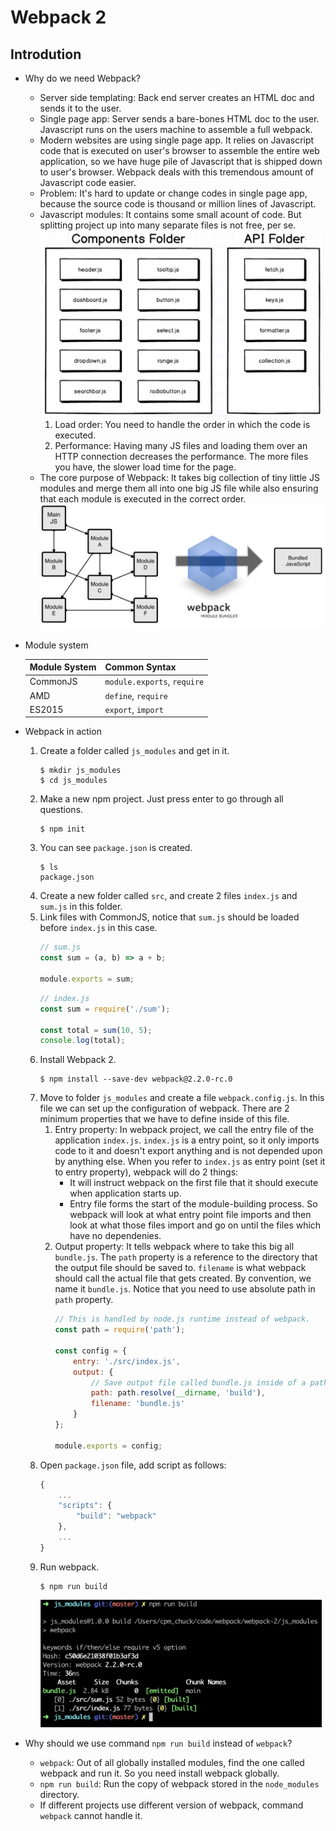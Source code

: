 # Webpack 2

## Introdution
- Why do we need Webpack?
    - Server side templating: Back end server creates an HTML doc and sends it to the user.
    - Single page app: Server sends a bare-bones HTML doc to the user. Javascript runs on the users machine to assemble a full webpack.
    - Modern websites are using single page app. It relies on Javascript code that is executed on user's browser to assemble the entire web application, so we have huge pile of Javascript that is shipped down to user's browser. Webpack deals with this tremendous amount of Javascript code easier.
    - Problem: It's hard to update or change codes in single page app, because the source code is thousand or million lines of Javascript.
    - Javascript modules: It contains some small acount of code. But splitting project up into many separate files is not free, per se.
        <img src="./screenshots/javascript-modules.png" alt="javascript-modules" width=600px />
        1. Load order: You need to handle the order in which the code is executed.
        1. Performance: Having many JS files and loading them over an HTTP connection decreases the performance. The more files you have, the slower load time for the page.
    - The core purpose of Webpack: It takes big collection of tiny little JS modules and merge them all into one big JS file while also ensuring that each module is executed in the correct order.
        <img src="./screenshots/webpack.png" alt="webpack" width=600px />
- Module system

    Module System|Common Syntax
    --|--
    CommonJS|`module.exports`, `require`
    AMD|`define`, `require`
    ES2015|`export`, `import`

- Webpack in action
    1. Create a folder called `js_modules` and get in it.
        ```
        $ mkdir js_modules
        $ cd js_modules
        ```
    1. Make a new npm project. Just press enter to go through all questions.
        ```
        $ npm init
        ```
    1. You can see `package.json` is created.
        ```
        $ ls
        package.json
        ```
    1. Create a new folder called `src`, and create 2 files `index.js` and `sum.js` in this folder.
    1. Link files with CommonJS, notice that `sum.js` should be loaded before `index.js` in this case.
        ```js
        // sum.js
        const sum = (a, b) => a + b;

        module.exports = sum;
        ```
        ```js
        // index.js
        const sum = require('./sum');

        const total = sum(10, 5);
        console.log(total);
        ```
    1. Install Webpack 2.
        ```
        $ npm install --save-dev webpack@2.2.0-rc.0
        ```
    1. Move to folder `js_modules` and create a file `webpack.config.js`. In this file we can set up the configuration of webpack. There are 2 minimum properties that we have to define inside of this file.
        1. Entry property: In webpack project, we call the entry file of the application `index.js`. `index.js` is a entry point, so it only imports code to it and doesn't export anything and is not depended upon by anything else. When you refer to `index.js` as entry point (set it to entry property), webpack will do 2 things:
            - It will instruct webpack on the first file that it should execute when application starts up.
            - Entry file forms the start of the module-building process. So webpack will look at what entry point file imports and then look at what those files import and go on until the files which have no dependenies.
        1. Output property: It tells webpack where to take this big all `bundle.js`. The `path` property is a reference to the directory that the output file should be saved to. `filename` is what webpack should call the actual file that gets created. By convention, we name it `bundle.js`. Notice that you need to use absolute path in `path` property.
            ```js
            // This is handled by node.js runtime instead of webpack.
            const path = require('path');

            const config = {
                entry: './src/index.js',
                output: {
                    // Save output file called bundle.js inside of a path of the current working directory in a file called build.
                    path: path.resolve(__dirname, 'build'),
                    filename: 'bundle.js'
                }
            };

            module.exports = config;
            ```
    1. Open `package.json` file, add script as follows:
        ```js
        {
            ...
            "scripts": {
                "build": "webpack"
            },
            ...
        }
        ```
    1. Run webpack.
        ```
        $ npm run build
        ```
        <img src="./screenshots/run-webpack.png" alt="run-webpack" width=450px />
- Why should we use command `npm run build` instead of `webpack`?
    - `webpack`: Out of all globally installed modules, find the one called webpack and run it. So you need install webpack globally.
    - `npm run build`: Run the copy of webpack stored in the `node_modules` directory.
    - If different projects use different version of webpack, command `webpack` cannot handle it.
